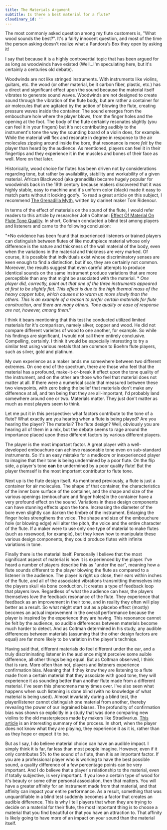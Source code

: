 ```yaml
---
title: The Materials Argument
subtitle: Is there a best material for a flute?
cloudinary_id: ''
---
```


The most commonly asked question among my flute customers is, "What wood sounds the best?".  It's a fairly innocent question, and most of the time the person asking doesn't realize what a Pandora's Box they open by asking it!

I say that because it is a highly controvertial topic that has been argued for as long as woodwinds have existed (Well...I'm speculating here, but it's certainly a centuries old debate).

Woodwinds are not like stringed instruments.  With instruments like violins, guitars, etc. the wood (or other material, be it carbon fiber, plastic, etc.) has a direct and significant effect upon the sound because the material itself vibrates to generate sound waves.  Woodwinds are not designed to create sound through the vibration of the flute body, but are rather a container for air molecules that are agitated by the action of blowing the flute, creating pressure waves inside the container.  The sound emerges from the embouchure hole where the player blows, from the finger holes and the opening at the foot.  The body of the flute certainly resonates slightly (you can feel it in your fingers) but it's not contributing audibly to the instrument's tone the way the sounding board of a violin does, for example. While the material will flex and resonate in degree in response to the air molecules zipping around inside the bore, that resonance is more *felt* by the player than heard by the audience.   As mentioned, players can feel it in their fingertips and they experience it in the muscles and bones of their face as well.  More on that later.

Historically, wood choice for flutes has been driven not by considerations regarding tone, but rather by availability, stability and workability of a given material.  African Blackwood (aka grenadilla) became hugely popular for woodwinds back in the 19th century because makers discovered that it was highly stable, easy to machine and it's uniform color (black) made it easy to match parts without it looking goofy.  To read a great article on this subject, I recommend [The Grenadilla Myth](http://ridenourclarinetproducts.com/the-grenadilla-myth.html), written by clarinet maker Tom Ridenour.

In terms of the effect of materials on the sound of the flute, I would refer readers to this article by researcher John Coltman: [Effect Of Material On Flute Tone Quality](https://ccrma.stanford.edu/marl/Coltman/documents/Coltman-1.06.pdf).  In short, Coltman conducted a blind test among players and listeners and came to the following conclusion:

"*No evidence has been found that experienced listeners or trained players can distinguish between flutes of like mouthpiece material whose only difference is the nature and thickness of the wall material of the body, even when the variations in the material and thickness are very marked.  Of course, it is possible that individuals exist whose discriminatory senses are keen enough to find a distinction, but if so, they are certainly not common.  Moreover, the results suggest that even careful attempts to produce identical sounds on the same instrument produce variations that are more perceptible than any that might be associated with the material.
*
*One player did, correctly, point out that one of the three instruments appeared at first to be slightly flat.  This effect is due to the high thermal mass of the heavy copper tube, which causes it to warm up more slowly than the others.  This is an example of a reason to prefer certain materials for flute construction, and there are many others.  Tone quality or ease of response are not, however, among them*."

I think it bears mentioning that this test he conducted utilized limited materials for it's comparison, namely silver, copper and wood.  He did not compare different varieites of wood to one another, for example.  So while his findings are significant, I would not call them entirely conclusive.  Compelling, certainly.  I think it would be especially interesting to try a similar test using various metals that are common to Boehm flute players, such as silver, gold and platinum.  

My own experience as a maker lands me somewhere between two different extremes.  On one end of the spectrum, there are those who feel that the material has a profound, make-it-or-break it effect upon the tone quality of the instrument, and on the other are those who feel that material does not matter at all.   If there were a numerical scale that measured between these two viewpoints, with zero being the belief that materials don't make any difference at all, and ten being that they are all-important, I'd probably land somewhere around one or two.   Materials matter.  They just don't matter as much as most players seem to think.

Let me put it in this perspective: what factors contribute to the tone of a flute? What exactly are you hearing when a flute is being played? Are you hearing the player? The material? The flute design?  Well, obviously you are hearing all of them in a mix, but the debate seems to rage around the importance placed upon these different factors by various different players.

The player is the most important factor.  A great player with a well-developed embouchure can achieve reasonable tone even on sub-standard instruments.  So it's an easy mistake for a mediocre or inexperienced player to imagine that their tone is being undermined by a poor flute.  On the flip side, a player's tone **can** be undermined by a poor quality flute!  But the player themself is the most important contributor to flute tone.

Next up is the flute design itself.  As mentioned previously, a flute is just a container for air molecules.  The shape of that container, the characteristics of the inner bore surface of the container, and the shape and size of the various openings (embouchure and finger holes)in the container have a very profound effect on the sound.  Variations in these design components can have stunning effects upon the tone.  Increasing the diameter of the bore even slightly can darken the timbre of the instrument.  Enlarging the finger holes strengthens the voice.  The shape and size of the embouchure hole (or blowing edge) will alter the pitch, the voice and the entire character of the flute.  If a maker were to use only one type of material to make flutes (such as rosewood, for example), but they knew how to manipulate these various design components, they could produce flutes with infinite variations in tone.  

Finally there is the material itself.  Personally I believe that the most significant aspect of material is how it is experienced by the player.  I've heard a number of players describe this as "under the ear", meaning how a flute sounds different to the player blowing the flute as compared to a listener in the audience.  The player is right up close, their ears within inches of the flute, and all of the associated vibrations transmitting themselves into the players skull via bone conduction.  It creates a type of feedback loop that players love.  Regardless of what the audience can hear, the players themselves love the feedback resonance of the flute.  They experience that feedback as an improvement in their tone, and in reality they often will play better as a result.  So what might start out as a placebo effect (mostly) becomes an actual improvement in the overall performance because the player is inspired by the experience they are having.  This resonance cannot be felt by the audience, so audible differences between materials become much harder to detect.  And as Coltman determined in his study, any audible differences between materials (assuming that the other design factors are equal) are far more likely to be variation in the player's techniqe.

Having said that, different materials do feel different under the ear, and a truly discriminating listener in the audience might perceive some auible difference, all other things being equal.  But as Coltman observed, I think that is rare.  More often than not, players and listeners experience confirmation bias.  Meaning that if they know they are listening to a flute made from a certain material that they associate with good tone, they will experience it as sounding better than another flute made from a different material.  I've seen this phenomena many times over.  I've also seen what happens when such listening is done blind (with no knowledge of what material is being used).  Almost invariably during a blind test, the player/listener cannot distinguish one material from another, thereby revealing the power of our ingrained biases.  The profundity of confirmation bias was shown so explicitly in a study that was done comparing new violins to the old masterpieces made by makers like Stradivarius.  [This article](https://www.livescience.com/44651-new-violins-beat-stradivarius.html) is an interesting summary of the process.  In short, when the player does not know what they are playing, they experience it as it is, rather than as they hope or expect it to be.

But as I say, I do believe material choice can have an audible impact.  I simply think it is far, far less than most people imagine.  However, even if it only contributes 5% to the sound of a flute, then it is an important factor.  If you are a professional player who is working to have the best possible sound, a quality difference of a few percentage points can be very important.  And I do believe that a player's relationship to the material, even if totally subjective, is very important.  If you love a certain type of wood for it's beauty or some other personal association, then that matters.  You will have a greater affinity for an instrument made from that material, and that affinity can impact your entire performance.  As a result, something that was unquantifiable in a blind test suddenly becomes a factor that creates an audible difference.  This is why I tell players that when they are trying to decide on a material for their flute, the most important thing is to choose a material that you find beautiful or that you have an attraction to.  That affinity is likely going to have more of an impact on your sound than the material itself.